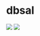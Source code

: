 # dbsal
<img src="https://capsule-render.vercel.app/api?type=cylinder&color=auto&height=300&section=header&text=Hello%20&fontSize=90" />
<img src="https://img.shields.io/badge/linux-%23FCC624.svg?&style=for-the-badge&logo=linux&logoColor=black" />
